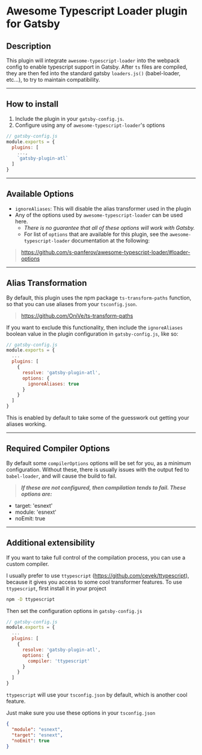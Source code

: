 # Awesome Typescript Loader plugin for Gatsby

## Description

This plugin will integrate `awesome-typescript-loader` into the webpack config
to enable typescript support in Gatsby.  After `ts` files are compiled, they are
then fed into the standard gatsby `loaders.js()` (babel-loader, etc...), to try
to maintain compatibility.

---

## How to install

1. Include the plugin in your `gatsby-config.js`.
2. Configure using any of `awesome-typescript-loader`'s options

```js
// gatsby-config.js
module.exports = {
  plugins: [
    ...,
    `gatsby-plugin-atl`
  ]
}
```

---

## Available Options

* `ignoreAliases`: This will disable the alias transformer used in the plugin
* Any of the options used by `awesome-typescript-loader` can be used here.
    * _There is no guarantee that all of these options will work with Gatsby._
    * For list of `options` that are available for this plugin, see the
`awesome-typescript-loader` documentation at the following:

> <https://github.com/s-panferov/awesome-typescript-loader/#loader-options>


---

## Alias Transformation

By default, this plugin uses the npm package `ts-transform-paths`
function, so that you can use aliases from your `tsconfig.json`.

> <https://github.com/OniVe/ts-transform-paths>


If you want to exclude this functionality, then include the `ignoreAliases` boolean
value in the plugin configuration in `gatsby-config.js`, like so:

```js
// gatsby-config.js
module.exports = {
  ...
  plugins: [
    {
      resolve: 'gatsby-plugin-atl',
      options: {
        ignoreAliases: true
      }
    }
  ]
}
```

This is enabled by default to take some of the guesswork out getting your aliases working.

---

## Required Compiler Options

By default some `compilerOptions` options will be set for you, as a minimum configuration.  Without these, there is usually issues with the output fed to `babel-loader`, and will cause the build to fail.

> _**If these are not configured, then compilation tends to fail.  These options are:**_

* target: 'esnext'
* module: 'esnext'
* noEmit: true

---

## Additional extensibility

If you want to take full control of the compilation process, you can use a custom compiler.

I usually prefer to use `ttypescript` (<https://github.com/cevek/ttypescript>), because it gives you access to some cool transformer features.
To use `ttypescript`, first install it in your project

```sh
npm -D ttypescript
```

Then set the configuration options in `gatsby-config.js`

```js
// gatsby-config.js
module.exports = {
  ...
  plugins: [
    {
      resolve: 'gatsby-plugin-atl',
      options: {
        compiler: 'ttypescript'
      }
    }
  ]
}
```

`ttypescript` will use your `tsconfig.json` by default, which is another cool feature.

Just make sure you use these options in your `tsconfig.json`

```json
{
  "module": "esnext",
  "target": "esnext",
  "noEmit": true
}
```
